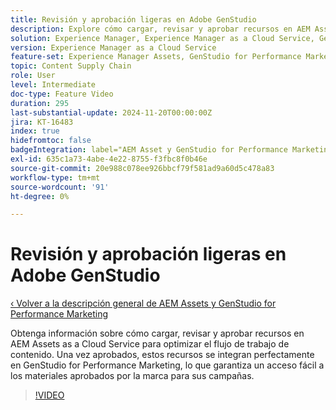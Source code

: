 ```yaml
---
title: Revisión y aprobación ligeras en Adobe GenStudio
description: Explore cómo cargar, revisar y aprobar recursos en AEM Assets para que estén disponibles en GenStudio for Performance Marketing.
solution: Experience Manager, Experience Manager as a Cloud Service, GenStudio for Performance Marketing
version: Experience Manager as a Cloud Service
feature-set: Experience Manager Assets, GenStudio for Performance Marketing
topic: Content Supply Chain
role: User
level: Intermediate
doc-type: Feature Video
duration: 295
last-substantial-update: 2024-11-20T00:00:00Z
jira: KT-16483
index: true
hidefromtoc: false
badgeIntegration: label="AEM Asset y GenStudio for Performance Marketing" type="positive"
exl-id: 635c1a73-4abe-4e22-8755-f3fbc8f0b46e
source-git-commit: 20e988c078ee926bbcf79f581ad9a60d5c478a83
workflow-type: tm+mt
source-wordcount: '91'
ht-degree: 0%

---
```


# Revisión y aprobación ligeras en Adobe GenStudio

[‹ Volver a la descripción general de AEM Assets y GenStudio for Performance Marketing](./overview.md)

Obtenga información sobre cómo cargar, revisar y aprobar recursos en AEM Assets as a Cloud Service para optimizar el flujo de trabajo de contenido. Una vez aprobados, estos recursos se integran perfectamente en GenStudio for Performance Marketing, lo que garantiza un acceso fácil a los materiales aprobados por la marca para sus campañas.

>[!VIDEO](https://video.tv.adobe.com/v/3439265/?learn=on&enablevpops)
